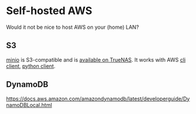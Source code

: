 # Self-hosted AWS

Would it not be nice to host AWS on your (home) LAN?

## S3

[minio](https://min.io/) is S3-compatible and is
[available on TrueNAS](https://www.truenas.com/docs/core/services/s3/).
It works with AWS
[cli client](https://docs.min.io/docs/aws-cli-with-minio.html),
[python client](https://docs.min.io/docs/how-to-use-aws-sdk-for-python-with-minio-server.html).

## DynamoDB

https://docs.aws.amazon.com/amazondynamodb/latest/developerguide/DynamoDBLocal.html
